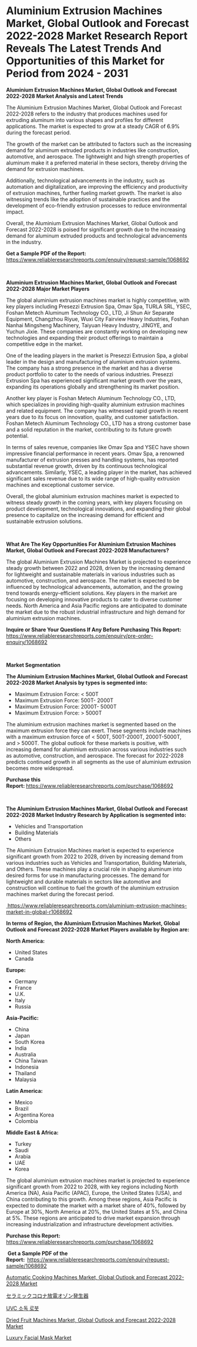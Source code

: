 <p><h1>Aluminium Extrusion Machines Market, Global Outlook and Forecast 2022-2028 Market Research Report Reveals The Latest Trends And Opportunities of this Market for Period from 2024 - 2031</h1></p><p><strong>Aluminium Extrusion Machines Market, Global Outlook and Forecast 2022-2028 Market Analysis and Latest Trends</strong></p>
<p><p>The Aluminium Extrusion Machines Market, Global Outlook and Forecast 2022-2028 refers to the industry that produces machines used for extruding aluminum into various shapes and profiles for different applications. The market is expected to grow at a steady CAGR of 6.9% during the forecast period. </p><p>The growth of the market can be attributed to factors such as the increasing demand for aluminum extruded products in industries like construction, automotive, and aerospace. The lightweight and high strength properties of aluminum make it a preferred material in these sectors, thereby driving the demand for extrusion machines. </p><p>Additionally, technological advancements in the industry, such as automation and digitalization, are improving the efficiency and productivity of extrusion machines, further fueling market growth. The market is also witnessing trends like the adoption of sustainable practices and the development of eco-friendly extrusion processes to reduce environmental impact.</p><p>Overall, the Aluminium Extrusion Machines Market, Global Outlook and Forecast 2022-2028 is poised for significant growth due to the increasing demand for aluminum extruded products and technological advancements in the industry.</p></p>
<p><strong>Get a Sample PDF of the Report:&nbsp;</strong> <a href="https://www.reliableresearchreports.com/enquiry/request-sample/1068692">https://www.reliableresearchreports.com/enquiry/request-sample/1068692</a></p>
<p>&nbsp;</p>
<p><strong>Aluminium Extrusion Machines Market, Global Outlook and Forecast 2022-2028 Major Market Players</strong></p>
<p><p>The global aluminium extrusion machines market is highly competitive, with key players including Presezzi Extrusion Spa, Omav Spa, TURLA SRL, YSEC, Foshan Metech Aluminum Technology CO., LTD, Ji Shun Air Separate Equipment, Changzhou Riyue, Wuxi City Fairview Heavy Industries, Foshan Nanhai Mingsheng Machinery, Taiyuan Heavy Industry, JINGYE, and Yuchun Jixie. These companies are constantly working on developing new technologies and expanding their product offerings to maintain a competitive edge in the market.</p><p>One of the leading players in the market is Presezzi Extrusion Spa, a global leader in the design and manufacturing of aluminium extrusion systems. The company has a strong presence in the market and has a diverse product portfolio to cater to the needs of various industries. Presezzi Extrusion Spa has experienced significant market growth over the years, expanding its operations globally and strengthening its market position.</p><p>Another key player is Foshan Metech Aluminum Technology CO., LTD, which specializes in providing high-quality aluminium extrusion machines and related equipment. The company has witnessed rapid growth in recent years due to its focus on innovation, quality, and customer satisfaction. Foshan Metech Aluminum Technology CO., LTD has a strong customer base and a solid reputation in the market, contributing to its future growth potential.</p><p>In terms of sales revenue, companies like Omav Spa and YSEC have shown impressive financial performance in recent years. Omav Spa, a renowned manufacturer of extrusion presses and handling systems, has reported substantial revenue growth, driven by its continuous technological advancements. Similarly, YSEC, a leading player in the market, has achieved significant sales revenue due to its wide range of high-quality extrusion machines and exceptional customer service.</p><p>Overall, the global aluminium extrusion machines market is expected to witness steady growth in the coming years, with key players focusing on product development, technological innovations, and expanding their global presence to capitalize on the increasing demand for efficient and sustainable extrusion solutions.</p></p>
<p>&nbsp;</p>
<p><strong>What Are The Key Opportunities For Aluminium Extrusion Machines Market, Global Outlook and Forecast 2022-2028 Manufacturers?</strong></p>
<p><p>The global Aluminium Extrusion Machines Market is projected to experience steady growth between 2022 and 2028, driven by the increasing demand for lightweight and sustainable materials in various industries such as automotive, construction, and aerospace. The market is expected to be influenced by technological advancements, automation, and the growing trend towards energy-efficient solutions. Key players in the market are focusing on developing innovative products to cater to diverse customer needs. North America and Asia Pacific regions are anticipated to dominate the market due to the robust industrial infrastructure and high demand for aluminium extrusion machines.</p></p>
<p><strong>Inquire or Share Your Questions If Any Before Purchasing This Report:</strong> <a href="https://www.reliableresearchreports.com/enquiry/pre-order-enquiry/1068692">https://www.reliableresearchreports.com/enquiry/pre-order-enquiry/1068692</a></p>
<p>&nbsp;</p>
<p><strong>Market Segmentation</strong></p>
<p><strong>The Aluminium Extrusion Machines Market, Global Outlook and Forecast 2022-2028 Market Analysis by types is segmented into:</strong></p>
<p><ul><li>Maximum Extrusion Force: < 500T</li><li>Maximum Extrusion Force: 500T- 2000T</li><li>Maximum Extrusion Force: 2000T- 5000T</li><li>Maximum Extrusion Force: > 5000T</li></ul></p>
<p><p>The aluminium extrusion machines market is segmented based on the maximum extrusion force they can exert. These segments include machines with a maximum extrusion force of < 500T, 500T-2000T, 2000T-5000T, and > 5000T. The global outlook for these markets is positive, with increasing demand for aluminium extrusion across various industries such as automotive, construction, and aerospace. The forecast for 2022-2028 predicts continued growth in all segments as the use of aluminium extrusion becomes more widespread.</p></p>
<p><strong>Purchase this Report:&nbsp;</strong><a href="https://www.reliableresearchreports.com/purchase/1068692">https://www.reliableresearchreports.com/purchase/1068692</a></p>
<p>&nbsp;</p>
<p><strong>The Aluminium Extrusion Machines Market, Global Outlook and Forecast 2022-2028 Market Industry Research by Application is segmented into:</strong></p>
<p><ul><li>Vehicles and Transportation</li><li>Building Materials</li><li>Others</li></ul></p>
<p><p>The Aluminium Extrusion Machines market is expected to experience significant growth from 2022 to 2028, driven by increasing demand from various industries such as Vehicles and Transportation, Building Materials, and Others. These machines play a crucial role in shaping aluminum into desired forms for use in manufacturing processes. The demand for lightweight and durable materials in sectors like automotive and construction will continue to fuel the growth of the aluminium extrusion machines market during the forecast period.</p></p>
<p><a href="https://www.reliableresearchreports.com/aluminium-extrusion-machines-market-in-global-r1068692">&nbsp;https://www.reliableresearchreports.com/aluminium-extrusion-machines-market-in-global-r1068692</a></p>
<p><strong>In terms of Region, the Aluminium Extrusion Machines Market, Global Outlook and Forecast 2022-2028 Market Players available by Region are:</strong></p>
<p>
    <p> <strong> North America: </strong>
        <ul>
            <li>United States</li>
            <li>Canada</li>
        </ul>
        </p> 
    <p> <strong> Europe: </strong>
        <ul>
            <li>Germany</li>
            <li>France</li>
            <li>U.K.</li>
            <li>Italy</li>
            <li>Russia</li>
        </ul>
        </p> 
    <p> <strong> Asia-Pacific: </strong>
        <ul>
            <li>China</li>
            <li>Japan</li>
            <li>South Korea</li>
            <li>India</li>
            <li>Australia</li>
            <li>China Taiwan</li>
            <li>Indonesia</li>
            <li>Thailand</li>
            <li>Malaysia</li>
        </ul>
        </p> 
    <p> <strong> Latin America: </strong>
        <ul>
            <li>Mexico</li>
            <li>Brazil</li>
            <li>Argentina Korea</li>
            <li>Colombia</li>
        </ul>
        </p> 
    <p> <strong> Middle East & Africa: </strong>
        <ul>
            <li>Turkey</li>
            <li>Saudi</li>
            <li>Arabia</li>
            <li>UAE</li>
            <li>Korea</li>
        </ul>
    </p>
    </p>
<p><p>The global aluminium extrusion machines market is projected to experience significant growth from 2022 to 2028, with key regions including North America (NA), Asia Pacific (APAC), Europe, the United States (USA), and China contributing to this growth. Among these regions, Asia Pacific is expected to dominate the market with a market share of 40%, followed by Europe at 30%, North America at 20%, the United States at 5%, and China at 5%. These regions are anticipated to drive market expansion through increasing industrialization and infrastructure development activities.</p></p>
<p><strong>Purchase this Report: </strong><a href="https://www.reliableresearchreports.com/purchase/1068692">https://www.reliableresearchreports.com/purchase/1068692</a></p>
<p>&nbsp;<strong>Get a Sample PDF of the Report:&nbsp;&nbsp;</strong><a href="https://www.reliableresearchreports.com/enquiry/request-sample/1068692">https://www.reliableresearchreports.com/enquiry/request-sample/1068692</a></p>
<p><strong></strong></p>
<p><p><a href="https://github.com/sonuprakash1/Market-Research-Report-List-2/blob/main/automatic-cooking-machines-market-global-outlook-and-forecast-2022-2028-market.md">Automatic Cooking Machines Market, Global Outlook and Forecast 2022-2028 Market</a></p><p><a href="https://github.com/ReyesKohler20231/Market-Research-Report-List-1/blob/main/647130285435.md">セラミックコロナ放電オゾン発生器</a></p><p><a href="https://github.com/Elenrrera7685/Market-Research-Report-List-1/blob/main/956152679094.md">UVC 소독 로봇</a></p><p><a href="https://github.com/Whitneyboyettebo9kiw7yr13/Market-Research-Report-List-2/blob/main/dried-fruit-machines-market-global-outlook-and-forecast-2022-2028-market.md">Dried Fruit Machines Market, Global Outlook and Forecast 2022-2028 Market</a></p><p><a href="https://issuu.com/reportprime-2/docs/luxury-facial-mask-market-size-2030.pptx">Luxury Facial Mask Market</a></p></p>